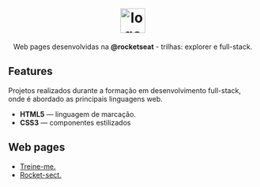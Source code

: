 
<h1 align="center"> <img src="https://github.com/alvesvn/rocketseat-static/assets/96539606/bf8e6ffc-4ef3-42fe-8742-de1062136b35" alt="logo-repositorio" height="50" widht="50" /></h1> 
<p align="center">Web pages desenvolvidas na <b>@rocketseat</b> - trilhas: explorer e full-stack.</p>



## Features
Projetos realizados durante a formação em desenvolvimento full-stack, onde é abordado as principais linguagens web.
-  <b>HTML5</b> — linguagem de marcação. 
-  <b>CSS3</b> — componentes estilizados



## Web pages
- <a href="https://treineme-six.vercel.app/">Treine-me.</a>
- <a href="https://rocketseat-static.vercel.app/">Rocket-sect.</a>


